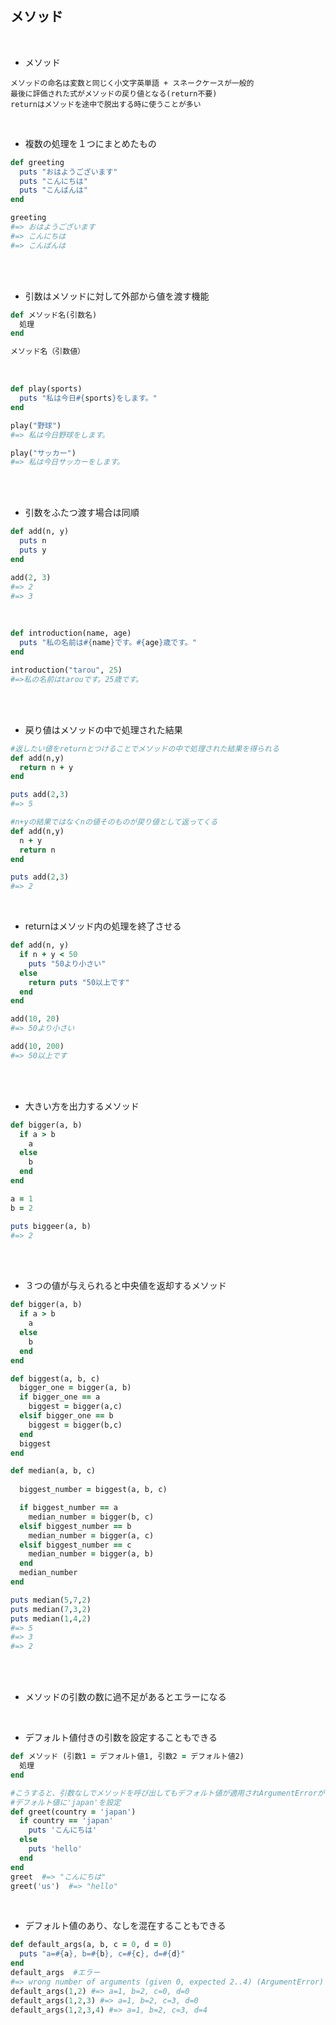 ## メソッド
<br>

- メソッド  
```
メソッドの命名は変数と同じく小文字英単語 + スネークケースが一般的
最後に評価された式がメソッドの戻り値となる(return不要)
returnはメソッドを途中で脱出する時に使うことが多い
```
<br>

- 複数の処理を１つにまとめたもの  
```rb
def greeting
  puts "おはようございます"
  puts "こんにちは"
  puts "こんばんは"
end

greeting
#=> おはようございます
#=> こんにちは                           
#=> こんばんは 
```
<br>
<br>

- 引数はメソッドに対して外部から値を渡す機能  
```rb
def メソッド名(引数名)
  処理
end

メソッド名（引数値）
```
<br>

```rb
def play(sports)
  puts "私は今日#{sports}をします。"
end

play("野球")
#=> 私は今日野球をします。

play("サッカー")
#=> 私は今日サッカーをします。
```
<br>
<br>

- 引数をふたつ渡す場合は同順  
```rb
def add(n, y)
  puts n
  puts y
end

add(2, 3)
#=> 2
#=> 3
```
<br>

```rb
def introduction(name, age)
  puts "私の名前は#{name}です。#{age}歳です。"
end

introduction("tarou", 25)
#=>私の名前はtarouです。25歳です。
```
<br>
<br>

- 戻り値はメソッドの中で処理された結果  
```rb
#返したい値をreturnとつけることでメソッドの中で処理された結果を得られる
def add(n,y)
  return n + y
end

puts add(2,3)
#=> 5

#n+yの結果ではなくnの値そのものが戻り値として返ってくる
def add(n,y)
  n + y
  return n
end

puts add(2,3)
#=> 2
```
<br>

- returnはメソッド内の処理を終了させる

```rb
def add(n, y)
  if n + y < 50
    puts "50より小さい"
  else
    return puts "50以上です"
  end
end

add(10, 20)
#=> 50より小さい

add(10, 200)
#=> 50以上です
```
<br>
<br>

- 大きい方を出力するメソッド  
```rb
def bigger(a, b)
  if a > b
    a
  else
    b
  end
end

a = 1
b = 2

puts biggeer(a, b)
#=> 2
```
<br>
<br>

- ３つの値が与えられると中央値を返却するメソッド  
```rb
def bigger(a, b)
  if a > b
    a
  else
    b
  end
end

def biggest(a, b, c)
  bigger_one = bigger(a, b)
  if bigger_one == a
    biggest = bigger(a,c)
  elsif bigger_one == b
    biggest = bigger(b,c)
  end
  biggest
end

def median(a, b, c)
  
  biggest_number = biggest(a, b, c)

  if biggest_number == a
    median_number = bigger(b, c)
  elsif biggest_number == b
    median_number = bigger(a, c)
  elsif biggest_number == c
    median_number = bigger(a, b)
  end
  median_number
end

puts median(5,7,2)
puts median(7,3,2)
puts median(1,4,2)
#=> 5
#=> 3
#=> 2
```
<br>
<br>
  
- メソッドの引数の数に過不足があるとエラーになる  
<br>

- デフォルト値付きの引数を設定することもできる  
```rb
def メソッド (引数1 = デフォルト値1, 引数2 = デフォルト値2)
  処理
end

#こうすると、引数なしでメソッドを呼び出してもデフォルト値が適用されArgumentErrorが出ない
#デフォルト値に'japan'を設定
def greet(country = 'japan')
  if country == 'japan'
    puts 'こんにちは'
  else
    puts 'hello'
  end
end
greet  #=> "こんにちは"
greet('us')  #=> "hello"
```
<br>

- デフォルト値のあり、なしを混在することもできる  
```rb
def default_args(a, b, c = 0, d = 0)
  puts "a=#{a}, b=#{b}, c=#{c}, d=#{d}"
end
default_args  #エラー
#=> wrong number of arguments (given 0, expected 2..4) (ArgumentError)
default_args(1,2) #=> a=1, b=2, c=0, d=0
default_args(1,2,3) #=> a=1, b=2, c=3, d=0
default_args(1,2,3,4) #=> a=1, b=2, c=3, d=4
```